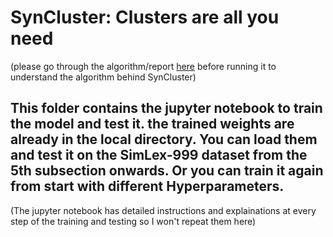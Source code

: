 # SynCluster: Clusters are all you need
(please go through the algorithm/report [here](https://www.canva.com/design/DAF4FnAFa90/g-zJXlF7war6uQSxy4PLOw/edit?utm_content=DAF4FnAFa90&utm_campaign=designshare&utm_medium=link2&utm_source=sharebutton) before running it to understand the algorithm behind SynCluster)

## This folder contains the jupyter notebook to train the model and test it. the trained weights are already in the local directory. You can load them and test it on the SimLex-999 dataset from the 5th subsection onwards. Or you can train it again from start with different Hyperparameters. 
(The jupyter notebook has detailed instructions and explainations at every step of the training and testing so I won't repeat them here)
